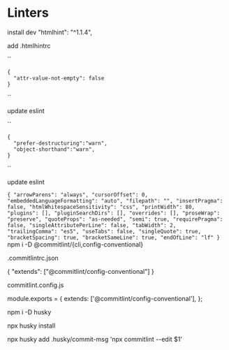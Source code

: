 
# Linters

install dev  "htmlhint": "^1.1.4",

add .htmlhintrc

``

    {
      "attr-value-not-empty": false
    }

``

update eslint

``

    {
      "prefer-destructuring":"warn",
      "object-shorthand":"warn",
    }

``

update eslint

``
{
  "arrowParens": "always",
  "cursorOffset": 0,
  "embeddedLanguageFormatting": "auto",
  "filepath": "",
  "insertPragma": false,
  "htmlWhitespaceSensitivity": "css",
  "printWidth": 80,
  "plugins": [],
  "pluginSearchDirs": [],
  "overrides": [],
  "proseWrap": "preserve",
  "quoteProps": "as-needed",
  "semi": true,
  "requirePragma": false,
  "singleAttributePerLine": false,
  "tabWidth": 2,
  "trailingComma": "es5",
  "useTabs": false,
  "singleQuote": true,
  "bracketSpacing": true,
  "bracketSameLine": true,
  "endOfLine": "lf"
}
``
npm i -D @commitlint/{cli,config-conventional}

 .commitlintrc.json

{
  "extends": ["@commitlint/config-conventional"]
}

commitlint.config.js

module.exports = {
  extends: ['@commitlint/config-conventional'],
};

npm i -D husky

npx husky install

npx husky add .husky/commit-msg 'npx commitlint --edit $1'
